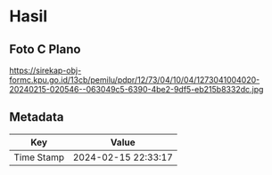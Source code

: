 # Hasil

## Foto C Plano

https://sirekap-obj-formc.kpu.go.id/13cb/pemilu/pdpr/12/73/04/10/04/1273041004020-20240215-020546--063049c5-6390-4be2-9df5-eb215b8332dc.jpg


## Metadata

| Key        | Value               |
| ---------- | ------------------- |
| Time Stamp | 2024-02-15 22:33:17 |




